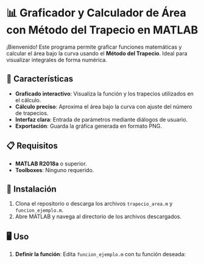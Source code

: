 # 📊 Graficador y Calculador de Área con Método del Trapecio en MATLAB

¡Bienvenido! Este programa permite graficar funciones matemáticas y calcular el área bajo la curva usando el **Método del Trapecio**. Ideal para visualizar integrales de forma numérica.

## 🚀 Características
- **Graficado interactivo**: Visualiza la función y los trapecios utilizados en el cálculo.
- **Cálculo preciso**: Aproxima el área bajo la curva con ajuste del número de trapecios.
- **Interfaz clara**: Entrada de parámetros mediante diálogos de usuario.
- **Exportación**: Guarda la gráfica generada en formato PNG.

## 📋 Requisitos
- **MATLAB R2018a** o superior.
- **Toolboxes**: Ninguno requerido.

## 🔧 Instalación
1. Clona el repositorio o descarga los archivos `trapecio_area.m` y `funcion_ejemplo.m`.
2. Abre MATLAB y navega al directorio de los archivos descargados.

## 🖥️ Uso
1. **Definir la función**: Edita `funcion_ejemplo.m` con tu función deseada: